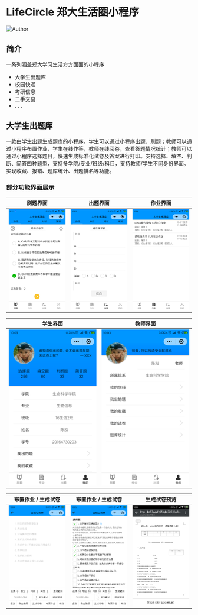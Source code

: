 # LifeCircle 郑大生活圈小程序
![Author](https://img.shields.io/badge/author-@vicchen-blue.svg?style=flat)

## 简介

一系列涵盖郑大学习生活方方面面的小程序

* 大学生出题库
* 校园快递
* 考研信息
* 二手交易
* . . .

## 大学生出题库

一款由学生出题生成题库的小程序。学生可以通过小程序出题、刷题；教师可以通过小程序布置作业，学生在线作答，教师在线阅卷，查看答题情况统计；教师可以通过小程序选择题目，快速生成标准化试卷及答案进行打印。支持选择、填空、判断、简答四种题型，支持多学院/专业/班级/科目，支持教师/学生不同身份界面。实现收藏、报错、题库统计、出题排名等功能。

### 部分功能界面展示


|刷题界面|出题界面|作业界面|
|-|-|-|
|![image](https://github.com/VicChen1998/LifeCircle/blob/master/readme_imgs/questions.png?raw=true)|![image](https://github.com/VicChen1998/LifeCircle/blob/master/readme_imgs/upload_question.png?raw=true)|![image](https://github.com/VicChen1998/LifeCircle/blob/master/readme_imgs/homework.png?raw=true)|

|学生界面|教师界面|
|-|-|
|![image](https://github.com/VicChen1998/LifeCircle/blob/master/readme_imgs/student.png?raw=true)|![image](https://github.com/VicChen1998/LifeCircle/blob/master/readme_imgs/teacher.png?raw=true)|

|布置作业 / 生成试卷|布置作业 / 生成试卷|生成试卷预览|
|-|-|-|
|![image](https://github.com/VicChen1998/LifeCircle/blob/master/readme_imgs/assign_homework.png?raw=true)|![image](https://github.com/VicChen1998/LifeCircle/blob/master/readme_imgs/assign_homework_2.png?raw=true)|![image](https://github.com/VicChen1998/LifeCircle/blob/master/readme_imgs/paper.png?raw=true)|
